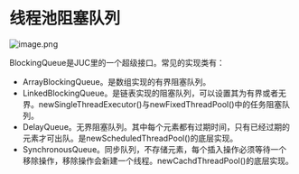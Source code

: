 # 线程池阻塞队列

![image.png](https://cdn.nlark.com/yuque/0/2022/png/2388408/1664422867966-e4635783-a996-4e20-9e4e-344e8771a25e.png)

BlockingQueue是JUC里的一个超级接口。常见的实现类有：

- ArrayBlockingQueue。是数组实现的有界阻塞队列。
- LinkedBlockingQueue。是链表实现的阻塞队列，可以设置其为有界或者无界。newSingleThreadExecutor()与newFixedThreadPool()中的任务阻塞队列。
- DelayQueue。无界阻塞队列。其中每个元素都有过期时间，只有已经过期的元素才可出队。是newScheduledThreadPool()的底层实现。
- SynchronousQueue。同步队列，不存储元素，每个插入操作必须等待一个移除操作，移除操作会新建一个线程。newCachdThreadPool()的底层实现。